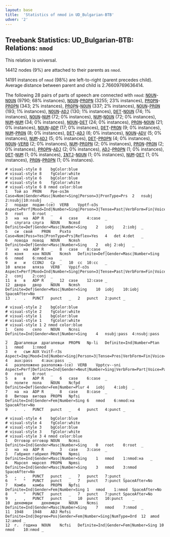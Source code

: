 ```yaml
---
layout: base
title:  'Statistics of nmod in UD_Bulgarian-BTB'
udver: '2'
---
```


## Treebank Statistics: UD_Bulgarian-BTB: Relations: `nmod`

This relation is universal.

14412 nodes (9%) are attached to their parents as `nmod`.

14191 instances of `nmod` (98%) are left-to-right (parent precedes child).
Average distance between parent and child is 2.76609769636414.

The following 28 pairs of parts of speech are connected with `nmod`: <tt><a href="bg_btb-pos-NOUN.html">NOUN</a></tt>-<tt><a href="bg_btb-pos-NOUN.html">NOUN</a></tt> (9790; 68% instances), <tt><a href="bg_btb-pos-NOUN.html">NOUN</a></tt>-<tt><a href="bg_btb-pos-PROPN.html">PROPN</a></tt> (3255; 23% instances), <tt><a href="bg_btb-pos-PROPN.html">PROPN</a></tt>-<tt><a href="bg_btb-pos-PROPN.html">PROPN</a></tt> (343; 2% instances), <tt><a href="bg_btb-pos-PROPN.html">PROPN</a></tt>-<tt><a href="bg_btb-pos-NOUN.html">NOUN</a></tt> (337; 2% instances), <tt><a href="bg_btb-pos-NOUN.html">NOUN</a></tt>-<tt><a href="bg_btb-pos-PRON.html">PRON</a></tt> (193; 1% instances), <tt><a href="bg_btb-pos-NOUN.html">NOUN</a></tt>-<tt><a href="bg_btb-pos-ADJ.html">ADJ</a></tt> (130; 1% instances), <tt><a href="bg_btb-pos-DET.html">DET</a></tt>-<tt><a href="bg_btb-pos-NOUN.html">NOUN</a></tt> (74; 1% instances), <tt><a href="bg_btb-pos-NOUN.html">NOUN</a></tt>-<tt><a href="bg_btb-pos-NUM.html">NUM</a></tt> (72; 0% instances), <tt><a href="bg_btb-pos-NUM.html">NUM</a></tt>-<tt><a href="bg_btb-pos-NOUN.html">NOUN</a></tt> (72; 0% instances), <tt><a href="bg_btb-pos-NUM.html">NUM</a></tt>-<tt><a href="bg_btb-pos-NUM.html">NUM</a></tt> (34; 0% instances), <tt><a href="bg_btb-pos-NOUN.html">NOUN</a></tt>-<tt><a href="bg_btb-pos-DET.html">DET</a></tt> (24; 0% instances), <tt><a href="bg_btb-pos-PRON.html">PRON</a></tt>-<tt><a href="bg_btb-pos-NOUN.html">NOUN</a></tt> (21; 0% instances), <tt><a href="bg_btb-pos-NOUN.html">NOUN</a></tt>-<tt><a href="bg_btb-pos-ADP.html">ADP</a></tt> (17; 0% instances), <tt><a href="bg_btb-pos-DET.html">DET</a></tt>-<tt><a href="bg_btb-pos-PRON.html">PRON</a></tt> (9; 0% instances), <tt><a href="bg_btb-pos-NUM.html">NUM</a></tt>-<tt><a href="bg_btb-pos-PRON.html">PRON</a></tt> (8; 0% instances), <tt><a href="bg_btb-pos-DET.html">DET</a></tt>-<tt><a href="bg_btb-pos-ADJ.html">ADJ</a></tt> (6; 0% instances), <tt><a href="bg_btb-pos-NOUN.html">NOUN</a></tt>-<tt><a href="bg_btb-pos-ADV.html">ADV</a></tt> (5; 0% instances), <tt><a href="bg_btb-pos-NUM.html">NUM</a></tt>-<tt><a href="bg_btb-pos-ADJ.html">ADJ</a></tt> (5; 0% instances), <tt><a href="bg_btb-pos-DET.html">DET</a></tt>-<tt><a href="bg_btb-pos-PROPN.html">PROPN</a></tt> (4; 0% instances), <tt><a href="bg_btb-pos-NOUN.html">NOUN</a></tt>-<tt><a href="bg_btb-pos-VERB.html">VERB</a></tt> (2; 0% instances), <tt><a href="bg_btb-pos-NUM.html">NUM</a></tt>-<tt><a href="bg_btb-pos-PROPN.html">PROPN</a></tt> (2; 0% instances), <tt><a href="bg_btb-pos-PRON.html">PRON</a></tt>-<tt><a href="bg_btb-pos-PRON.html">PRON</a></tt> (2; 0% instances), <tt><a href="bg_btb-pos-PROPN.html">PROPN</a></tt>-<tt><a href="bg_btb-pos-ADJ.html">ADJ</a></tt> (2; 0% instances), <tt><a href="bg_btb-pos-ADJ.html">ADJ</a></tt>-<tt><a href="bg_btb-pos-PROPN.html">PROPN</a></tt> (1; 0% instances), <tt><a href="bg_btb-pos-DET.html">DET</a></tt>-<tt><a href="bg_btb-pos-NUM.html">NUM</a></tt> (1; 0% instances), <tt><a href="bg_btb-pos-INTJ.html">INTJ</a></tt>-<tt><a href="bg_btb-pos-NOUN.html">NOUN</a></tt> (1; 0% instances), <tt><a href="bg_btb-pos-NUM.html">NUM</a></tt>-<tt><a href="bg_btb-pos-DET.html">DET</a></tt> (1; 0% instances), <tt><a href="bg_btb-pos-PRON.html">PRON</a></tt>-<tt><a href="bg_btb-pos-PROPN.html">PROPN</a></tt> (1; 0% instances).


~~~ conllu
# visual-style 8	bgColor:blue
# visual-style 8	fgColor:white
# visual-style 6	bgColor:blue
# visual-style 6	fgColor:white
# visual-style 6 8 nmod	color:blue
1	Той	аз	PRON	Ppe-os3m	Case=Nom|Gender=Masc|Number=Sing|Person=3|PronType=Prs	2	nsubj	2:nsubj|10:nsubj	_
2	подаде	подам-(се)	VERB	Vpptf-o3s	Aspect=Perf|Mood=Ind|Number=Sing|Person=3|Tense=Past|VerbForm=Fin|Voice=Act	0	root	0:root	_
3	на	на	ADP	R	_	4	case	4:case	_
4	слугата	слуга	NOUN	Ncmsd	Definite=Def|Gender=Masc|Number=Sing	2	iobj	2:iobj	_
5	си	свой	PRON	Psxto	Case=Nom|Poss=Yes|PronType=Prs|Reflex=Yes	4	det	4:det	_
6	повода	повод	NOUN	Ncmsh	Definite=Def|Gender=Masc|Number=Sing	2	obj	2:obj	_
7	на	на	ADP	R	_	8	case	8:case	_
8	коня	кон	NOUN	Ncmsh	Definite=Def|Gender=Masc|Number=Sing	6	nmod	6:nmod:на	_
9	и	и	CCONJ	Cp	_	10	cc	10:cc	_
10	влезе	вляза	VERB	Vppif-o3s	Aspect=Perf|Mood=Ind|Number=Sing|Person=3|Tense=Past|VerbForm=Fin|Voice=Act	2	conj	2:conj	_
11	в	в	ADP	R	_	12	case	12:case	_
12	двора	двор	NOUN	Ncmsh	Definite=Def|Gender=Masc|Number=Sing	10	iobj	10:iobj	SpaceAfter=No
13	.	.	PUNCT	punct	_	2	punct	2:punct	_

~~~


~~~ conllu
# visual-style 2	bgColor:blue
# visual-style 2	fgColor:white
# visual-style 1	bgColor:blue
# visual-style 1	fgColor:white
# visual-style 1 2 nmod	color:blue
1	Село	село	NOUN	Ncnsi	Definite=Ind|Gender=Neut|Number=Sing	4	nsubj:pass	4:nsubj:pass	_
2	Драгалевци	драгалевци	PROPN	Np-li	Definite=Ind|Number=Ptan	1	nmod	1:nmod	_
3	е	съм	AUX	Vxitf-r3s	Aspect=Imp|Mood=Ind|Number=Sing|Person=3|Tense=Pres|VerbForm=Fin|Voice=Act	4	aux:pass	4:aux:pass	_
4	разположено	разположа-(се)	VERB	Vpptcv--sni	Aspect=Perf|Definite=Ind|Gender=Neut|Number=Sing|VerbForm=Part|Voice=Pass	0	root	0:root	_
5	в	в	ADP	R	_	6	case	6:case	_
6	полите	пола	NOUN	Ncfpd	Definite=Def|Gender=Fem|Number=Plur	4	iobj	4:iobj	_
7	на	на	ADP	R	_	8	case	8:case	_
8	Витоша	витоша	PROPN	Npfsi	Definite=Ind|Gender=Fem|Number=Sing	6	nmod	6:nmod:на	SpaceAfter=No
9	.	.	PUNCT	punct	_	4	punct	4:punct	_

~~~


~~~ conllu
# visual-style 4	bgColor:blue
# visual-style 4	fgColor:white
# visual-style 3	bgColor:blue
# visual-style 3	fgColor:white
# visual-style 3 4 nmod	color:blue
1	Отговор	отговор	NOUN	Ncmsi	Definite=Ind|Gender=Masc|Number=Sing	0	root	0:root	_
2	на	на	ADP	R	_	3	case	3:case	_
3	Габриел	габриел	PROPN	Npmsi	Definite=Ind|Gender=Masc|Number=Sing	1	nmod	1:nmod:на	_
4	Марсел	марсел	PROPN	Npmsi	Definite=Ind|Gender=Masc|Number=Sing	3	nmod	3:nmod	SpaceAfter=No
5	,	,	PUNCT	punct	_	7	punct	7:punct	_
6	"	"	PUNCT	punct	_	7	punct	7:punct	SpaceAfter=No
7	Комба	комба	PROPN	Npfsi	Definite=Ind|Gender=Fem|Number=Sing	1	nmod	1:nmod	SpaceAfter=No
8	"	"	PUNCT	punct	_	7	punct	7:punct	SpaceAfter=No
9	,	,	PUNCT	punct	_	10	punct	10:punct	_
10	декември	декември	NOUN	Ncmsi	Definite=Ind|Gender=Masc|Number=Sing	7	nmod	7:nmod	_
11	1948	1948	ADJ	Mofsi	Definite=Ind|Degree=Pos|Gender=Fem|Number=Sing|NumType=Ord	12	amod	12:amod	_
12	г.	година	NOUN	Ncfsi	Definite=Ind|Gender=Fem|Number=Sing	10	nmod	10:nmod	_

~~~


